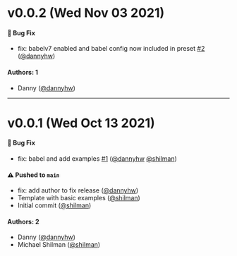 # v0.0.2 (Wed Nov 03 2021)

#### 🐛 Bug Fix

- fix: babelv7 enabled and babel config now included in preset [#2](https://github.com/storybookjs/addon-react-native-web/pull/2) ([@dannyhw](https://github.com/dannyhw))

#### Authors: 1

- Danny ([@dannyhw](https://github.com/dannyhw))

---

# v0.0.1 (Wed Oct 13 2021)

#### 🐛 Bug Fix

- fix: babel and add examples [#1](https://github.com/storybookjs/addon-react-native-web/pull/1) ([@dannyhw](https://github.com/dannyhw) [@shilman](https://github.com/shilman))

#### ⚠️ Pushed to `main`

- fix: add author to fix release ([@dannyhw](https://github.com/dannyhw))
- Template with basic examples ([@shilman](https://github.com/shilman))
- Initial commit ([@shilman](https://github.com/shilman))

#### Authors: 2

- Danny ([@dannyhw](https://github.com/dannyhw))
- Michael Shilman ([@shilman](https://github.com/shilman))
